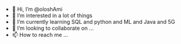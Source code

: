 - 👋 Hi, I’m @oloshAmi
- 👀 I’m interested in a lot of things
- 🌱 I’m currently learning SQL and python and ML and Java and 5G
- 💞️ I’m looking to collaborate on ...
- 📫 How to reach me ...

<!---
oloshAmi/oloshAmi is a ✨ special ✨ repository because its `README.md` (this file) appears on your GitHub profile.
You can click the Preview link to take a look at your changes.
--->
